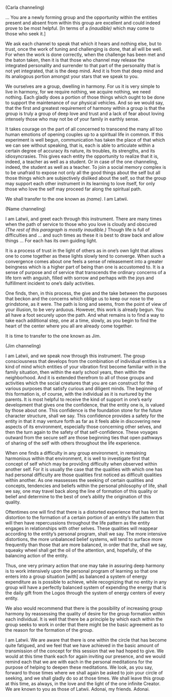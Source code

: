 <p class="channel-type">(Carla channeling)</p>
<p>… You are a newly forming group and the opportunity within the entities present and absent from within this group are excellent and could indeed prove to be most helpful. [In terms of a <em>(inaudible)</em> which may come to those who seek it.]</p>
<p>We ask each channel to speak that which it hears and nothing else, but to trust, once the work of tuning and challenging is done, that all will be well. For when the work is done correctly, when the challenge has been met and the baton taken, then it is that those who channel may release the integrated personality and surrender to that part of the personality that is not yet integrated, that is the deep mind. And it is from that deep mind and its analogous portion amongst your stars that we speak to you.</p>
<p>We ourselves are a group, dwelling in harmony. For us it is very simple to live in harmony, for we require nothing, we acquire nothing, we need nothing. Each gladly does a portion of those things which ought to be done to support the maintenance of our physical vehicles. And so we would say, that the first and greatest requirement of harmony within a group is that the group is truly a group of deep love and trust and a lack of fear about loving intensely those who may not be of your family in earthly sense.</p>
<p>It takes courage on the part of all concerned to transcend the many all too human emotions of opening couples up to a spiritual life in common. If this experiment is well begun, communication has taken the place of that which we can see without speaking, that is, each is able to articulate within a certain degree of accuracy its nature, its troubles, its strengths, and its idiosyncrasies. This gives each entity the opportunity to realize that it is, indeed, a teacher as well as a student. Or in case of the one channeling, indeed, the student as well as a teacher. To join a social memory complex is to be unafraid to expose not only all the good things about the self but all those things which are subjectively disliked about the self, so that the group may support each other instrument in its learning to love itself, for only those who love the self may proceed far along the spiritual path.</p>
<p>We shall transfer to the one known as <em>(name)</em>. I am Latwii.</p>
<p class="channel-type">(Name channeling)</p>
<p>I am Latwii, and greet each through this instrument. There are many times when the path of service to those who you love is cloudy and obscured <em>(The rest of this paragraph is mostly inaudible.)</em> Though life is full of difficulties and … and such times as these it is best to draw back and allow things … For each has its own guiding light.</p>
<p>It is a process of trust in the light of others as in one’s own light that allows one to come together as these lights slowly tend to converge. When such a convergence comes about one feels a sense of releasement into a greater beingness which is a higher part of being than one is accustomed to. It is a sense of purpose and of service that transcends the ordinary concerns of a life torn with anguish, filled with sorrow and perhaps with the joys and fulfillment incident to one’s daily activities.</p>
<p>One finds, then, in this process, the give and the take between the purposes that beckon and the concerns which oblige us to keep our nose to the grindstone, as it were. The path is long and seems, from the point of view of your illusion, to be very arduous. However, this work is already begun. You all have a foot securely upon the path. And what remains is to find a way to take each additional step, one at a time, slowly, as you begin to find the heart of the center where you all are already come together.</p>
<p>It is time to transfer to the one known as Jim.</p>
<p class="channel-type">(Jim channeling)</p>
<p>I am Latwii, and we speak now through this instrument. The group consciousness that develops from the combination of individual entities is a kind of mind which entities of your vibration first become familiar with in the family situation, then within the early school years, then within the neighborhood. And it is extended therefrom to all of those groups and activities which the social creatures that you are can construct for the various purposes that satisfy curious and diligent minds. The beginning of this formation is, of course, with the individual as it is nurtured by the parents. It is most helpful to receive the kind of support in one’s early development that gives one the confidence, that the entity one is, is valued by those about one. This confidence is the foundation stone for the future character structure, shall we say. This confidence provides a safety for the entity in that it may venture forth as far as it feels able in discovering new aspects of its environment, especially those concerning other selves, and then the turn again to the safety of that self-confidence. These voyages outward from the secure self are those beginning ties that open pathways of sharing of the self with others throughout the life experience.</p>
<p>When one finds a difficulty in any group environment, in remaining harmonious within that environment, it is well to investigate first that concept of self which may be providing difficulty when observed within another self. For it is usually the case that the qualities with which one has had personal difficulty are those qualities first noticed as difficult qualities within another. As one reassesses the seeking of certain qualities and concepts, tendencies and beliefs within the personal philosophy of life, shall we say, one may travel back along the line of formation of this quality or belief and determine to the best of one’s ability the origination of this quality.</p>
<p>Oftentimes one will find that there is a distorted experience that has lent its distortion to the formation of a certain portion of an entity’s life pattern that will then have repercussions throughout the life pattern as the entity engages in relationships with other selves. These qualities will reappear according to the entity’s personal program, shall we say. The more intensive distortions, the more unbalanced belief systems, will tend to surface more frequently than those that are more balanced, in order that the, shall we say, squeaky wheel shall get the oil of the attention, and, hopefully, of the balancing action of the entity.</p>
<p>Thus, one very primary action that one may take in assuring deep harmony is to work intensively upon the personal program of learning so that one enters into a group situation [with] as balanced a system of energy expenditure as is possible to achieve, while recognizing that no entity in any group will have a perfectly balanced system of expending the energy that is the daily gift from the Logos through the system of energy centers of every entity.</p>
<p>We also would recommend that there is the possibility of increasing group harmony by reassessing the quality of desire for the group formation within each individual. It is well that there be a principle by which each within the group seeks to work in order that there might be the basic agreement as to the reason for the formation of the group.</p>
<p>I am Latwii. We are aware that there is one within the circle that has become quite fatigued, and we feel that we have achieved in the basic amount of transmission of the concept for this session that we had hoped to give. We would at this time thank each for again inviting our presence, and we would remind each that we are with each in the personal meditations for the purpose of helping to deepen these meditations. We look, as you say, forward to those times where we shall again be asked to join your circle of seeking, and we shall gladly do so at those times. We shall leave this group at this time, as always, in the love and the light of the one infinite Creator. We are known to you as those of Latwii. Adonai, my friends. Adonai.</p>